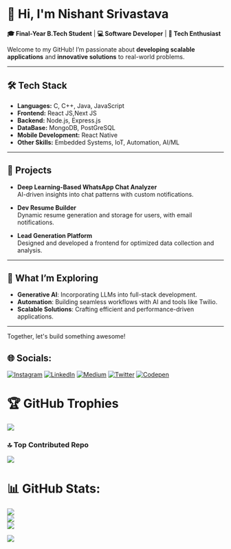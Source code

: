 # 👋 Hi, I'm Nishant Srivastava  

**🎓 Final-Year B.Tech Student** | **💻 Software Developer** | **🚀 Tech Enthusiast**  

Welcome to my GitHub! I’m passionate about **developing scalable applications** and **innovative solutions** to real-world problems.  

---

## 🛠️ **Tech Stack**  
- **Languages:** C, C++, Java, JavaScript  
- **Frontend:** React JS,Next JS  
- **Backend:** Node.js, Express.js  
- **DataBase:** MongoDB, PostGreSQL
- **Mobile Development:** React Native  
- **Other Skills:** Embedded Systems, IoT, Automation, AI/ML  

---

## 🌟 **Projects**  
- **Deep Learning-Based WhatsApp Chat Analyzer**  
   AI-driven insights into chat patterns with custom notifications.  

- **Dev Resume Builder**  
   Dynamic resume generation and storage for users, with email notifications.  

- **Lead Generation Platform**  
   Designed and developed a frontend for optimized data collection and analysis.  

---

## 🚀 **What I’m Exploring**  
- **Generative AI**: Incorporating LLMs into full-stack development.  
- **Automation**: Building seamless workflows with AI and tools like Twilio.  
- **Scalable Solutions**: Crafting efficient and performance-driven applications.  

---


Together, let's build something awesome!  



## 🌐 Socials:
[![Instagram](https://img.shields.io/badge/Instagram-%23E4405F.svg?logo=Instagram&logoColor=white)](https://instagram.com/srivastava4nishant) [![LinkedIn](https://img.shields.io/badge/LinkedIn-%230077B5.svg?logo=linkedin&logoColor=white)](https://linkedin.com/in/https://www.linkedin.com/in/srivastava4nishant/) [![Medium](https://img.shields.io/badge/Medium-12100E?logo=medium&logoColor=white)](https://medium.com/@nishant-s) [![Twitter](https://img.shields.io/badge/Twitter-%231DA1F2.svg?logo=Twitter&logoColor=white)](https://twitter.com/@N_I_S_H_A_N_T_s) [![Codepen](https://img.shields.io/badge/Codepen-000000?style=for-the-badge&logo=codepen&logoColor=white)](https://codepen.io/Nishant-coder) 

# 🏆 GitHub Trophies
![](https://github-profile-trophy.vercel.app/?username=root4nishant&theme=gitdimmed&no-frame=false&no-bg=true&margin-w=4)
### 🔝 Top Contributed Repo
![](https://github-contributor-stats.vercel.app/api?username=root4nishant&limit=5&theme=dark&combine_all_yearly_contributions=true)
# 📊 GitHub Stats:
![](https://github-readme-stats.vercel.app/api?username=root4nishant&theme=dark&hide_border=false&include_all_commits=true&count_private=true)<br/>
![](https://github-readme-streak-stats.herokuapp.com/?user=root4nishant&theme=dark&hide_border=false)<br/>
![](https://github-readme-stats.vercel.app/api/top-langs/?username=root4nishant&theme=dark&hide_border=false&include_all_commits=true&count_private=true&layout=compact)

[![](https://visitcount.itsvg.in/api?id=root4nishant&icon=0&color=0)](https://visitcount.itsvg.in)
